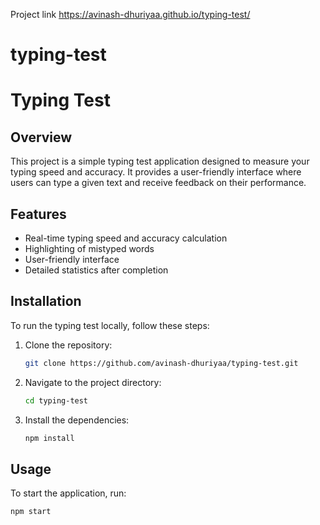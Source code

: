 Project link  https://avinash-dhuriyaa.github.io/typing-test/



# typing-test
# Typing Test

## Overview

This project is a simple typing test application designed to measure your typing speed and accuracy. It provides a user-friendly interface where users can type a given text and receive feedback on their performance.

## Features

- Real-time typing speed and accuracy calculation
- Highlighting of mistyped words
- User-friendly interface
- Detailed statistics after completion

## Installation

To run the typing test locally, follow these steps:

1. Clone the repository:
    ```sh
    git clone https://github.com/avinash-dhuriyaa/typing-test.git
    ```
2. Navigate to the project directory:
    ```sh
    cd typing-test
    ```
3. Install the dependencies:
    ```sh
    npm install
    ```

## Usage

To start the application, run:
```sh
npm start
